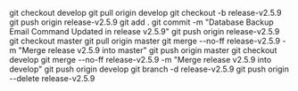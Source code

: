 git checkout develop
git pull origin develop
git checkout -b release-v2.5.9
git push origin release-v2.5.9
git add .
git commit -m "Database Backup Email Command Updated in release v2.5.9"
git push origin release-v2.5.9
git checkout master
git pull origin master
git merge --no-ff release-v2.5.9 -m "Merge release v2.5.9 into master"
git push origin master
git checkout develop
git merge --no-ff release-v2.5.9 -m "Merge release v2.5.9 into develop"
git push origin develop
git branch -d release-v2.5.9
git push origin --delete release-v2.5.9
